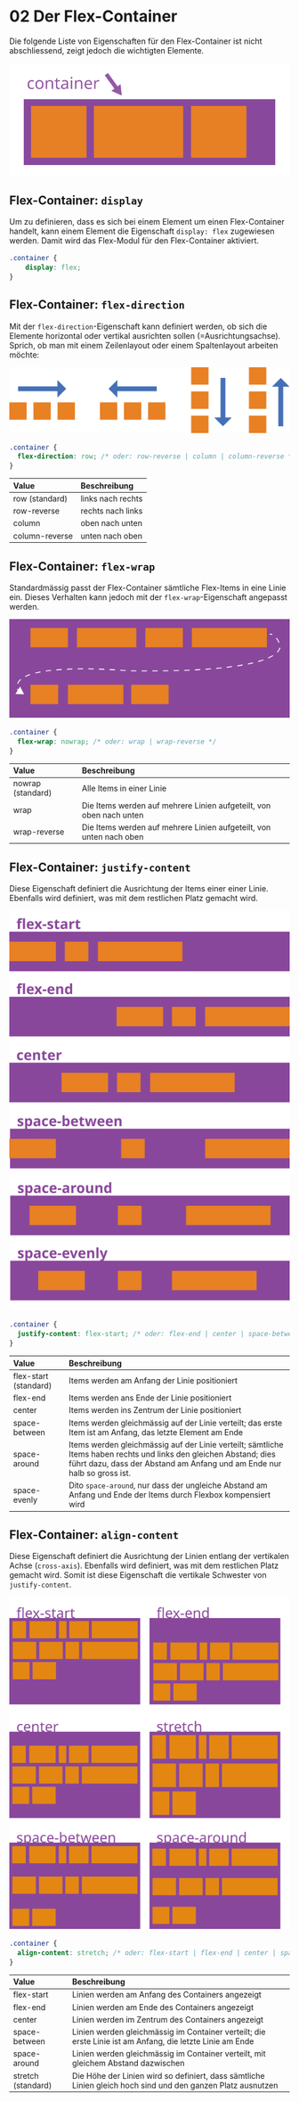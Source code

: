 # 02 Der Flex-Container

Die folgende Liste von Eigenschaften für den Flex-Container ist nicht abschliessend, zeigt jedoch die wichtigten Elemente.

![Flex Container](../../.gitbook/assets/flex-container%20%281%29.svg)

## Flex-Container: `display`

Um zu definieren, dass es sich bei einem Element um einen Flex-Container handelt, kann einem Element die Eigenschaft `display: flex` zugewiesen werden. Damit wird das Flex-Modul für den Flex-Container aktiviert.

```css
.container {
    display: flex;
}
```

## Flex-Container: `flex-direction`

Mit der `flex-direction`-Eigenschaft kann definiert werden, ob sich die Elemente horizontal oder vertikal ausrichten sollen \(=Ausrichtungsachse\). Sprich, ob man mit einem Zeilenlayout oder einem Spaltenlayout arbeiten möchte:

![Flex Direction](../../.gitbook/assets/flex-direction.svg)

```css
.container {
  flex-direction: row; /* oder: row-reverse | column | column-reverse */
}
```

| Value | Beschreibung |
| :--- | :--- |
| row \(standard\) | links nach rechts |
| row-reverse | rechts nach links |
| column | oben nach unten |
| column-reverse | unten nach oben |

## Flex-Container: `flex-wrap`

Standardmässig passt der Flex-Container sämtliche Flex-Items in eine Linie ein. Dieses Verhalten kann jedoch mit der `flex-wrap`-Eigenschaft angepasst werden.

![Flex Wrap](../../.gitbook/assets/flex-wrap.svg)

```css
.container {
  flex-wrap: nowrap; /* oder: wrap | wrap-reverse */
}
```

| Value | Beschreibung |
| :--- | :--- |
| nowrap \(standard\) | Alle Items in einer Linie |
| wrap | Die Items werden auf mehrere Linien aufgeteilt, von oben nach unten |
| wrap-reverse | Die Items werden auf mehrere Linien aufgeteilt, von unten nach oben |

## Flex-Container: `justify-content`

Diese Eigenschaft definiert die Ausrichtung der Items einer einer Linie. Ebenfalls wird definiert, was mit dem restlichen Platz gemacht wird.

![Justify Content](../../.gitbook/assets/justify-content.svg)

```css
.container {
  justify-content: flex-start; /* oder: flex-end | center | space-between | space-around | space-evenly */
}
```

| Value | Beschreibung |
| :--- | :--- |
| flex-start \(standard\) | Items werden am Anfang der Linie positioniert |
| flex-end | Items werden ans Ende der Linie positioniert |
| center | Items werden ins Zentrum der Linie positioniert |
| space-between | Items werden gleichmässig auf der Linie verteilt; das erste Item ist am Anfang, das letzte Element am Ende |
| space-around | Items werden gleichmässig auf der Linie verteilt; sämtliche Items haben rechts und links den gleichen Abstand; dies führt dazu, dass der Abstand am Anfang und am Ende nur halb so gross ist. |
| space-evenly | Dito `space-around`, nur dass der ungleiche Abstand am Anfang und Ende der Items durch Flexbox kompensiert wird |

## Flex-Container: `align-content`

Diese Eigenschaft definiert die Ausrichtung der Linien entlang der vertikalen Achse \(`cross-axis`\). Ebenfalls wird definiert, was mit dem restlichen Platz gemacht wird. Somit ist diese Eigenschaft die vertikale Schwester von `justify-content`.

![Align Content](../../.gitbook/assets/align-content.svg)

```css
.container {
  align-content: stretch; /* oder: flex-start | flex-end | center | space-between | space-around */
}
```

| Value | Beschreibung |
| :--- | :--- |
| flex-start | Linien werden am Anfang des Containers angezeigt |
| flex-end | Linien werden am Ende des Containers angezeigt |
| center | Linien werden im Zentrum des Containers angezeigt |
| space-between | Linien werden gleichmässig im Container verteilt; die erste Linie ist am Anfang, die letzte Linie am Ende |
| space-around | Linien werden gleichmässig im Container verteilt, mit gleichem Abstand dazwischen |
| stretch  \(standard\) | Die Höhe der Linien wird so definiert, dass sämtliche Linien gleich hoch sind und den ganzen Platz ausnutzen |

